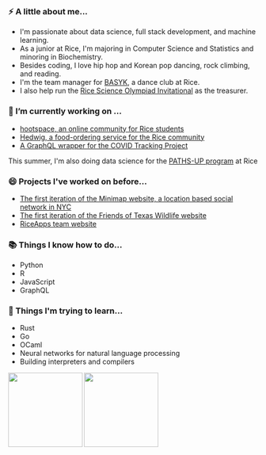 ### ⚡ A little about me...

- I'm passionate about data science, full stack development, and machine learning. 
- As a junior at Rice, I'm majoring in Computer Science and Statistics and minoring in Biochemistry.
- Besides coding, I love hip hop and Korean pop dancing, rock climbing, and reading. 
- I'm the team manager for [BASYK](https://www.youtube.com/user/BASYKrice), a dance club at Rice. 
- I also help run the [Rice Science Olympiad Invitational](http://ricesoaa.weebly.com/) as the treasurer.
 
 ### 🔭 I’m currently working on ...

- [hootspace, an online community for Rice students](https://github.com/rice-apps/hootspace)
- [Hedwig, a food-ordering service for the Rice community](https://github.com/rice-apps/HedwigUnified)
- [A GraphQL wrapper for the COVID Tracking Project](https://github.com/Tyrubias/covid-tracking-graphql)

This summer, I'm also doing data science for the [PATHS-UP program](https://pathsup.org/) at Rice

### 😄 Projects I've worked on before...

- [The first iteration of the Minimap website, a location based social network in NYC](https://minimap.us/)
- [The first iteration of the Friends of Texas Wildlife website](https://github.com/rice-apps/ftwl)
- [RiceApps team website](http://www.riceapps.org/)

### 📚 Things I know how to do...

- Python
- R
- JavaScript
- GraphQL

### 🌱 Things I'm trying to learn...

- Rust
- Go
- OCaml
- Neural networks for natural language processing
- Building interpreters and compilers

<a href="https://github.com/anuraghazra/github-readme-stats" target="_blank">
  <img align="left" height="150px" src="https://github-readme-stats.vercel.app/api?username=Tyrubias&count_private=true&show_icons=true" />
</a>
<a href="https://github.com/anuraghazra/github-readme-stats" target="_blank">
  <img align="left" height="150px" src="https://github-readme-stats.vercel.app/api/top-langs/?username=Tyrubias&layout=compact" />
</a>

<!--
**Tyrubias/Tyrubias** is a ✨ _special_ ✨ repository because its `README.md` (this file) appears on your GitHub profile.

Here are some ideas to get you started:

- 🔭 I’m currently working on ...
- 🌱 I’m currently learning ...
- 👯 I’m looking to collaborate on ...
- 🤔 I’m looking for help with ...
- 💬 Ask me about ...
- 📫 How to reach me: ...
- 😄 Pronouns: ...
- ⚡ Fun fact: ...
-->
